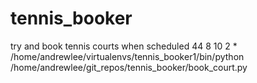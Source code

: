 # tennis_booker

try and book tennis courts when scheduled 
44 8 10 2 * /home/andrewlee/virtualenvs/tennis_booker1/bin/python /home/andrewlee/git_repos/tennis_booker/book_court.py